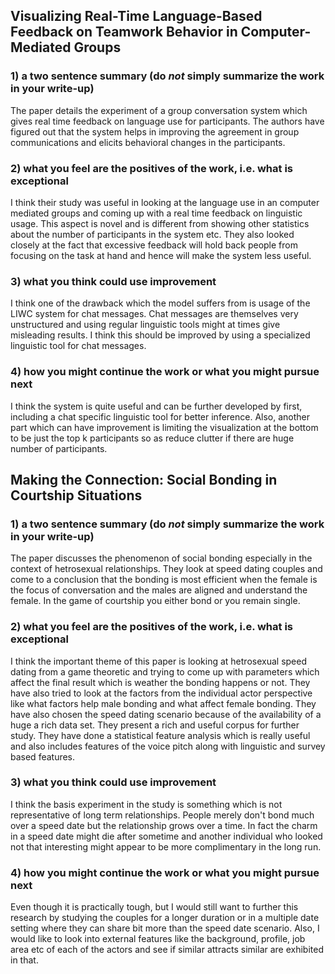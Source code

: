 ## Visualizing Real-Time Language-Based Feedback on Teamwork Behavior in Computer-Mediated Groups
### 1) a two sentence summary (do *not* simply summarize the work in your write-up)
The paper details the experiment of a group conversation system which gives real time feedback on language use for participants. The authors have figured out that the system helps in improving the agreement in group communications and elicits behavioral changes in the participants.    

### 2) what you feel are the positives of the work, i.e. what is exceptional
I think their study was useful in looking at the language use in an computer mediated groups and coming up with a real time feedback on linguistic usage. This aspect is novel and is different from showing other statistics about the number of participants in the system etc. They also looked closely at the fact that excessive feedback will hold back people from focusing on the task at hand and hence will make the system less useful.    

### 3) what you think could use improvement
I think one of the drawback which the model suffers from is usage of the LIWC system for chat messages. Chat messages are themselves very unstructured and using regular linguistic tools might at times give misleading results. I think this should be improved by using a specialized linguistic tool for chat messages.     

### 4) how you might continue the work or what you might pursue next
I think the system is quite useful and can be further developed by first, including a chat specific linguistic tool for better inference. Also, another part which can have improvement is limiting the visualization at the bottom to be just the top k participants so as reduce clutter if there are huge number of participants.

## Making the Connection: Social Bonding in Courtship Situations
### 1) a two sentence summary (do *not* simply summarize the work in your write-up)
The paper discusses the phenomenon of social bonding especially in the context of  hetrosexual relationships. They look at speed dating couples and come to a conclusion that the bonding is most efficient when the female is the focus of conversation and the males are aligned and understand the female. In the game of courtship you either bond or you remain single.

### 2) what you feel are the positives of the work, i.e. what is exceptional
I think the important theme of this paper is looking at hetrosexual speed dating from a game theoretic and trying to come up with parameters which affect the final result which is weather the bonding happens or not. They have also tried to look at the factors from the individual actor perspective like what factors help male bonding and what affect female bonding. They have also chosen the speed dating scenario because of the availability of a huge a rich data set. They present a rich and useful corpus for further study. They have done a statistical feature analysis which is really useful and also includes features of the voice pitch along with linguistic and survey based features.

### 3) what you think could use improvement
I think the basis experiment in the study is something which is not representative of long term relationships. People merely don't bond much over a speed date but the relationship grows over a time. In fact the charm in a speed date might die after sometime and another individual who looked not that interesting might appear to be more complimentary in the long run.    

### 4) how you might continue the work or what you might pursue next
Even though it is practically tough, but I would still want to further this research by studying the couples for a longer duration or in a multiple date setting where they can share bit more than the speed date scenario. Also, I would like to look into external features like the background, profile, job area etc of each of the actors and see if similar attracts similar are exhibited in that.

   
